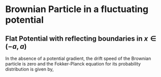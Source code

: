 # Brownian Particle in a fluctuating potential


## Flat Potential with reflecting boundaries in $x\in(-a,a)$

In the absence of a potential gradient, the drift speed of the Brownian particle is zero and the Fokker-Planck equation for its probability distribution is given by,

